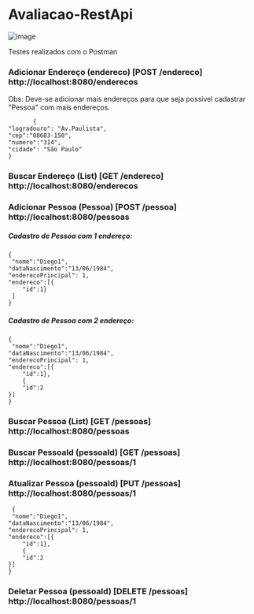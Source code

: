 # Avaliacao-RestApi

![image](https://user-images.githubusercontent.com/106025458/219950144-b75fad4d-39a1-48fe-ad12-c398cf3294ff.png)

Testes realizados com o Postman

### Adicionar Endereço (endereco) [POST /endereco] http://localhost:8080/enderecos
Obs: Deve-se adicionar mais endereços para que seja possivel cadastrar "Pessoa" com mais endereços.

           {
    "logradouro": "Av.Paulista",
    "cep":"08683-150",
    "numero":"314",
    "cidade": "São Paulo" 
    }


### Buscar Endereço (List) [GET /endereco] http://localhost:8080/enderecos

### Adicionar Pessoa (Pessoa) [POST /pessoa] http://localhost:8080/pessoas

##### Cadastro de Pessoa com 1 endereço:
    {
     "nome":"Diego1",
    "dataNascimento":"13/06/1984",
    "enderecoPrincipal": 1,
    "endereco":[{
        "id":1}
     ]
    }

##### Cadastro de Pessoa com 2 endereço:
    {
     "nome":"Diego1",
    "dataNascimento":"13/06/1984",
    "enderecoPrincipal": 1,
    "endereco":[{
        "id":1},
        {
        "id":2
    }]
    }
 
 
 
 ### Buscar Pessoa (List) [GET /pessoas] http://localhost:8080/pessoas
 
 
 ### Buscar PessoaId (pessoaId) [GET /pessoas] http://localhost:8080/pessoas/1

 
 ### Atualizar Pessoa (pessoaId) [PUT /pessoas] http://localhost:8080/pessoas/1
     {
     "nome":"Diego1",
    "dataNascimento":"13/06/1984",
    "enderecoPrincipal": 1,
    "endereco":[{
        "id":1},
        {
        "id":2
    }]
    }

### Deletar Pessoa (pessoaId) [DELETE /pessoas]  http://localhost:8080/pessoas/1
